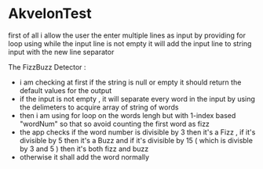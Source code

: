 # AkvelonTest

first of all i allow the user the enter multiple lines as input by providing for loop using while the input line is not empty it will add the input line to string input with the new line separator

The FizzBuzz Detector : 

 - i am checking at first if the string is null or empty it should return the default values for the output
 - if the input is not empty , it will separate every word in the input by using the delimeters to acquire array of string of words
 - then i am using for loop on the words lengh but with 1-index based "wordNum" so that so avoid counting the first word as fizz
 - the app checks if the word number is divisible by 3 then it's a Fizz , if it's divisible by 5 then it's a Buzz and if it's divisible by 15 ( which is divisble by 3 and 5 ) then it's both fizz and buzz
 - otherwise it shall add the word normally
